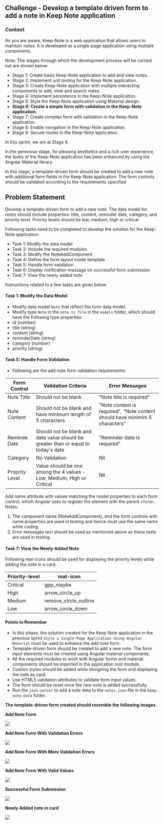 ## Challenge - Develop a template driven form to add a note in Keep Note application

### Context

As you are aware, Keep-Note is a web application that allows users to maintain notes. It is developed as a single-page application using multiple components. ​

Note: The stages through which the development process will be carried out are shown below:​

- Stage 1: Create basic Keep-Note application to add and view notes.​
- Stage 2: Implement unit testing for the Keep-Note application.​
- Stage 3: Create Keep-Note application with multiple interacting components to add, view and search notes.​
- Stage 4: Implement persistence in the Keep-Note application.​
- Stage 5: Style the Keep-Note application using Material design.​
- **Stage 6: Create a simple form with validation in the Keep-Note application.​**
- Stage 7: Create complex form with validation in the Keep-Note application.​
- Stage 8: Enable navigation in the Keep-Note application.​
- Stage 9: Secure routes in the Keep-Note application.

In this sprint, we are at Stage 6.​

In the perevious stage, for pleasing aesthetics and a rich user experience, the looks of the Keep-Note application has been enhanced by using the Angular Material library.​

In this stage, a template-driven form should be created to add a new note with additional form fields in the Keep-Note application. The form controls should be validated according to the requirements specified

## Problem Statement

Develop a template-driven form to add a new note. The data model for notes should include properties: title, content, reminder date, category, and priority level. Priority levels should be low, medium, high or critical.​

Following tasks need to be completed to develop the solution for the Keep-Note application:

- Task 1: Modify the data model​
- Task 2: Include the required modules ​
- Task 3: Modify the NoteAddComponent​
- Task 4: Define the form layout inside template​
- Task 5: Handle form validation
- Task 6: Display notification message on successful form submission​
- Task 7: View the newly added note

Instructions related to a few tasks are given below. ​

#### Task 1: Modify the Data Model
- Modify data model `Note` that reflect the form data model. ​
- Modify type `Note` in the `note.ts file` in the `models` folder, which should have the following type properties: ​
- id (number) ​
- title (string) ​
- content (string) ​
- reminderDate (string) ​
- category (number) ​
- priority (string) 


#### Task 5: Handle Form Validation
- Following are the add note form validation requirements:​

|Form Control|Validation Criteria|Error Messages|
|----|-----|----|
|Note Title|Should not be blank| "Note title is required"|
|Note Content|Should not be blank and have minimum length of 5 characters​|"Note content is required", "Note content should have minimim 5 characters"|
|Reminde Date|Should not be blank and date value should be greater than or equal to today's date​| "Reminder date is required"|
|Category|No Validation|Nil|
|Proprity Level|Value should be one among the 4 values - Low, Medium, High or Critical|Nil|

Add name attribute with values matching the model properties to each form control, which Angular uses to register the element with the parent `<form>`.​
Notes: ​
1. The component name (NoteAddComponent), and the form controls with name properties are used in testing and hence must use the same name while coding.​
2. Error messages text should be used as mentioned above as these texts are used in testing.​

#### Task 7: View the Newly Added Note

Following mat-icons should be used for displaying the priority levels while adding the note in a card.

|Priority-level|mat-icon|
|-------------|---------|
|Critical|gpp_maybe|
|High|arrow_circle_up|
|Medium|remove_circle_outline|
|Low|arrow_circle_down|


#### Points to Remember
- In this phase, the solution created for the Keep Note application in the previous sprint `Style a Single-Page Application Using Angular Material` must be used to enhance the add note form.​
- Template-driven form should be created to add a new note. The form input elements must be created using Angular material components​.
- All the required modules to work with Angular forms and material components should be imported in the application root module.​
- Custom styles should be added while designing the form and displaying the note as card.​
- Use HTML5 validation attributes to validate form input values. ​​
- The form should be reset once the new note is added successfully.
- Run the `json-server` to add a note data to the `notes.json` file in the `keep-note-data` folder. ​​


**The template-driven form created should resemble the following images.**

**Add Note Form**

![](./screenshots/Keep-Note.png)

**Add Note Form With Validation Errors**

![](./screenshots/Keep-Note-validation-errors-1.png)

**Add Note Form With More Validation Errors**

![](./screenshots/Keep-Note-validation-errors-2.png)

**Add Note Form With Valid Values**

![](./screenshots/Keep-Note-with-valid-values.png)

**Successful Form Submission**

![](./screenshots/Keep-Note-success.png)

**Newly Added note in card**

![](./screenshots/Keep-Note-newly-added-note-in-card.png)
